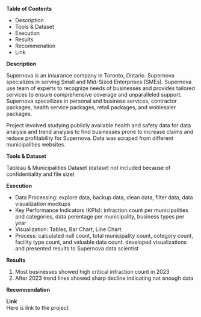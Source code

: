 **Table of Contents**<br>

* Description
* Tools & Dataset
* Execution
* Results
* Recommenation
* Link


**Description**<br>

Supernova is an insurance company in Toronto, Ontario. Supernova specializes in serving Small and Mid-Sized Enterprises (SMEs). Supernova use team of experts to recognize needs of businesses and provides tailored services to ensure comprehensive coverage and unparalleled support. Supernova specailizes in personal and business services, contractor packages, health service packages, retail packages, and wohlesaler packages. 

Project involved studying publicly available health and safety data for data analysis and trend analysis to find businesses prone to increase claims and reduce profitability for Supernova. Data was scraped from different municipalities websites.  

**Tools & Dataset**<br>

Tableau & Municipalities Dataset (dataset not included because of confidentiality and file size)

**Execution**<br>

* Data Processing: explore data, backup data, clean data, filter data, data visualization mockups
* Key Performance Indicators (KPIs): infraction count per municipalities and categories, data perentage per municipality, business types per year
* Visualization: Tables, Bar Chart, Line Chart
* Process: calculated null count, total municipality count, cotegory count, facility type count, and valuable data count. developed visualizations and presented results to
  Supernova data scientist

**Results**<br>

1. Most businesses showed high critical infraction count in 2023
2. After 2023 trend lines showed sharp decline indicating not enough data


**Recomnendation**<br>



**Link**<br>
Here is link to the project
